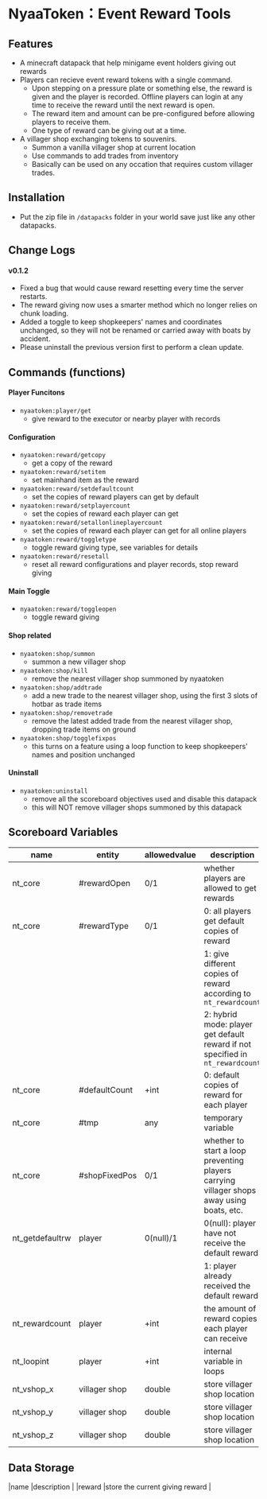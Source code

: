 # NyaaToken：Event Reward Tools

## Features

- A minecraft datapack that help minigame event holders giving out rewards
- Players can recieve event reward tokens with a single command.
    - Upon stepping on a pressure plate or something else, the reward is given and the player is recorded. Offline players can login at any time to receive the reward until the next reward is open.
    - The reward item and amount can be pre-configured before allowing players to receive them.
    - One type of reward can be giving out at a time.
- A villager shop exchanging tokens to souvenirs.
    - Summon a vanilla villager shop at current location
    - Use commands to add trades from inventory
    - Basically can be used on any occation that requires custom villager trades.

## Installation

- Put the zip file in `/datapacks` folder in your world save just like any other datapacks.

## Change Logs

#### v0.1.2

- Fixed a bug that would cause reward resetting every time the server restarts.
- The reward giving now uses a smarter method which no longer relies on chunk loading.
- Added a toggle to keep shopkeepers' names and coordinates unchanged, so they will not be renamed or carried away with boats by accident.
- Please uninstall the previous version first to perform a clean update.

## Commands (functions)

#### Player Funcitons

- `nyaatoken:player/get`
    - give reward to the executor or nearby player with records

#### Configuration

- `nyaatoken:reward/getcopy`
    - get a copy of the reward
- `nyaatoken:reward/setitem`
    - set mainhand item as the reward
- `nyaatoken:reward/setdefaultcount`
    - set the copies of reward players can get by default
- `nyaatoken:reward/setplayercount`
    - set the copies of reward each player can get
- `nyaatoken:reward/setallonlineplayercount`
    - set the copies of reward each player can get for all online players
- `nyaatoken:reward/toggletype`
    - toggle reward giving type, see variables for details
- `nyaatoken:reward/resetall`
    - reset all reward configurations and player records, stop reward giving

#### Main Toggle

- `nyaatoken:reward/toggleopen`
    - toggle reward giving

#### Shop related

- `nyaatoken:shop/summon`
    - summon a new villager shop
- `nyaatoken:shop/kill`
    - remove the nearest villager shop summoned by nyaatoken
- `nyaatoken:shop/addtrade`
    - add a new trade to the nearest villager shop, using the first 3 slots of hotbar as trade items
- `nyaatoken:shop/removetrade`
    - remove the latest added trade from the nearest villager shop, dropping trade items on ground
- `nyaatoken:shop/togglefixpos`
    - this turns on a feature using a loop function to keep shopkeepers' names and position unchanged

#### Uninstall

- `nyaatoken:uninstall`
    - remove all the scoreboard objectives used and disable this datapack
    - this will NOT remove villager shops summoned by this datapack

## Scoreboard Variables

|name           |entity         |allowedvalue       |description |
|-              |-              |-                  |- |
|nt_core        |#rewardOpen    |0/1                |whether players are allowed to get rewards |
|nt_core        |#rewardType    |0/1                |0: all players get default copies of reward |
|               |               |                   |1: give different copies of reward according to `nt_rewardcount` |
|               |               |                   |2: hybrid mode: player get default reward if not specified in `nt_rewardcount` |
|nt_core        |#defaultCount  |+int               |0: default copies of reward for each player |
|nt_core        |#tmp           |any                |temporary variable |
|nt_core        |#shopFixedPos  |0/1                |whether to start a loop preventing players carrying villager shops away using boats, etc. |
|nt_getdefaultrw|player         |0(null)/1          |0(null): player have not receive the default reward |
|               |               |                   |1: player already received the default reward |
|nt_rewardcount |player         |+int               |the amount of reward copies each player can receive |
|nt_loopint     |player         |+int               |internal variable in loops |
|nt_vshop_x     |villager shop  |double             |store villager shop location |
|nt_vshop_y     |villager shop  |double             |store villager shop location |
|nt_vshop_z     |villager shop  |double             |store villager shop location |

## Data Storage  

|name           |description |
|reward         |store the current giving reward |
